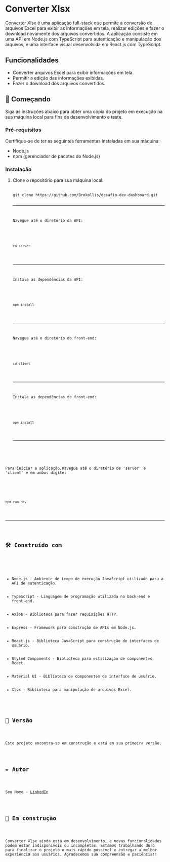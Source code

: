 <h1>Converter Xlsx</h1>

<p>Converter Xlsx é uma aplicação full-stack que permite a conversão de arquivos Excel para exibir as informações em tela, realizar edições e fazer o download novamente dos arquivos convertidos. A aplicação consiste em uma API em Node.js com TypeScript para autenticação e manipulação dos arquivos, e uma interface visual desenvolvida em React.js com TypeScript.</p>

<h2>Funcionalidades</h2>

<ul>
  <li>Converter arquivos Excel para exibir informações em tela.</li>
  <li>Permitir a edição das informações exibidas.</li>
  <li>Fazer o download dos arquivos convertidos.</li>
</ul>

<h2>🚀 Começando</h2>

<p>Siga as instruções abaixo para obter uma cópia do projeto em execução na sua máquina local para fins de desenvolvimento e teste.</p>

<h3>Pré-requisitos</h3>

<p>Certifique-se de ter as seguintes ferramentas instaladas em sua máquina:</p>

<ul>
  <li>Node.js</li>
  <li>npm (gerenciador de pacotes do Node.js)</li>
</ul>

<h3>Instalação</h3>

<ol>
  <li>Clone o repositório para sua máquina local:</li>
  <br>
  <pre><code>git clone https://github.com/Brokollis/desafio-dev-dashboard.git
  <hr>
  <li>Navegue até o diretório da API:</li>
  <br>
  <pre><code>cd server</code></pre>
  <hr>
  <li>Instale as dependências da API:</li>
  <br>
  <pre><code>npm install</code></pre>
  <hr>
  <li>Navegue até o diretório do front-end:</li>
  <br>
  <pre><code>cd client</code></pre>
  <hr>
  <li>Instale as dependências do front-end:</li>
  <br>
  <pre><code>npm install</code></pre>
  <hr>
</ol>

<p>Para iniciar a aplicação,navegue até o diretório de 'server' e 'client' e em ambos digite:</p>
 <br>
  <pre><code>npm run dev</code></pre>
  <hr>

<h2>🛠️ Construído com</h2>

<ul>
  <li>Node.js - Ambiente de tempo de execução JavaScript utilizado para a API de autenticação.</li>
  <li>TypeScript - Linguagem de programação utilizada no back-end e front-end.</li>
  <li>Axios - Biblioteca para fazer requisições HTTP.</li>
  <li>Express - Framework para construção de APIs em Node.js.</li>
  <li>React.js - Biblioteca JavaScript para construção de interfaces de usuário.</li>
  <li>Styled Components - Biblioteca para estilização de componentes React.</li>
  <li>Material UI - Biblioteca de componentes de interface de usuário.</li>
  <li>Xlsx - Biblioteca para manipulação de arquivos Excel.</li>
</ul>

<h2>📌 Versão</h2>

<p>Este projeto encontra-se em construção e está em sua primeira versão.</p>

<h2>✒️ Autor</h2>

<p>Seu Nome - <a href="https://www.linkedin.com/in/seu-linkedin/">LinkedIn</a></p>

<h2>🚧 Em construção</h2>

<p>Converter Xlsx ainda está em desenvolvimento, e novas funcionalidades podem estar indisponíveis ou incompletas. Estamos trabalhando duro para finalizar o projeto o mais rápido possível e entregar a melhor experiência aos usuários. Agradecemos sua compreensão e paciência!!</p>
